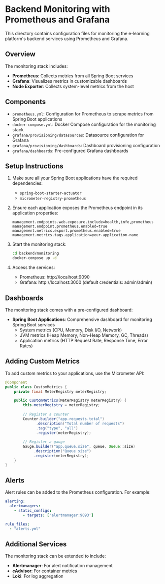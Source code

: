 # Backend Monitoring with Prometheus and Grafana

This directory contains configuration files for monitoring the e-learning platform's backend services using Prometheus and Grafana.

## Overview

The monitoring stack includes:

- **Prometheus**: Collects metrics from all Spring Boot services
- **Grafana**: Visualizes metrics in customizable dashboards
- **Node Exporter**: Collects system-level metrics from the host

## Components

- `prometheus.yml`: Configuration for Prometheus to scrape metrics from Spring Boot applications
- `docker-compose.yml`: Docker Compose configuration for the monitoring stack
- `grafana/provisioning/datasources`: Datasource configuration for Grafana
- `grafana/provisioning/dashboards`: Dashboard provisioning configuration
- `grafana/dashboards`: Pre-configured Grafana dashboards

## Setup Instructions

1. Make sure all your Spring Boot applications have the required dependencies:
   - `spring-boot-starter-actuator`
   - `micrometer-registry-prometheus`

2. Ensure each application exposes the Prometheus endpoint in its application properties:
   ```properties
   management.endpoints.web.exposure.include=health,info,prometheus
   management.endpoint.prometheus.enabled=true
   management.metrics.export.prometheus.enabled=true
   management.metrics.tags.application=your-application-name
   ```

3. Start the monitoring stack:
   ```bash
   cd backend/monitoring
   docker-compose up -d
   ```

4. Access the services:
   - Prometheus: http://localhost:9090
   - Grafana: http://localhost:3000 (default credentials: admin/admin)

## Dashboards

The monitoring stack comes with a pre-configured dashboard:

- **Spring Boot Applications**: Comprehensive dashboard for monitoring Spring Boot services
  - System metrics (CPU, Memory, Disk I/O, Network)
  - JVM metrics (Heap Memory, Non-Heap Memory, GC, Threads)
  - Application metrics (HTTP Request Rate, Response Time, Error Rates)

## Adding Custom Metrics

To add custom metrics to your applications, use the Micrometer API:

```java
@Component
public class CustomMetrics {
    private final MeterRegistry meterRegistry;

    public CustomMetrics(MeterRegistry meterRegistry) {
        this.meterRegistry = meterRegistry;
        
        // Register a counter
        Counter.builder("app.requests.total")
              .description("Total number of requests")
              .tag("type", "all")
              .register(meterRegistry);
              
        // Register a gauge
        Gauge.builder("app.queue.size", queue, Queue::size)
             .description("Queue size")
             .register(meterRegistry);
    }
}
```

## Alerts

Alert rules can be added to the Prometheus configuration. For example:

```yaml
alerting:
  alertmanagers:
    - static_configs:
        - targets: ['alertmanager:9093']

rule_files:
  - "alerts.yml"
```

## Additional Services

The monitoring stack can be extended to include:

- **Alertmanager**: For alert notification management
- **cAdvisor**: For container metrics
- **Loki**: For log aggregation 